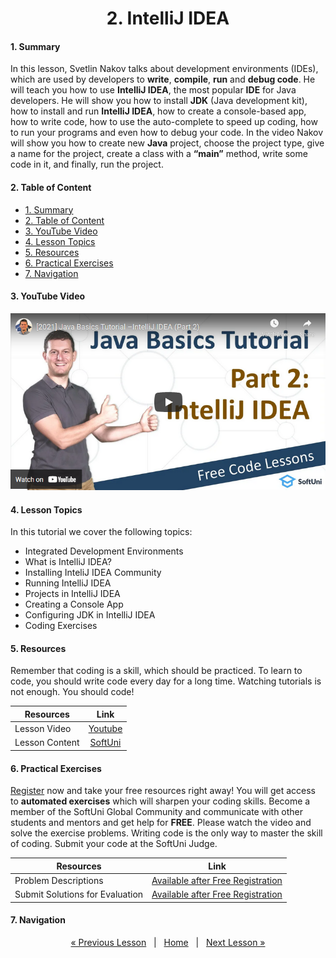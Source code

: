 <h1 align="center">2. IntelliJ IDEA</h1>

#### 1. Summary

In this lesson, Svetlin Nakov talks about development environments (IDEs), which are used by developers to **write**, **compile**, **run** and **debug code**. He will teach you how to use **IntelliJ IDEA**, the most popular **IDE** for Java developers. He will show you how to install **JDK** (Java development kit), how to install and run **IntelliJ IDEA**, how to create a console-based app, how to write code, how to use the auto-complete to speed up coding, how to run your programs and even how to debug your code. In the video Nakov will show you how to create new **Java** project, choose the project type, give a name for the project, create a class with a **“main”** method, write some code in it, and finally, run the project.

#### 2. Table of Content
* [1. Summary](#1-Summary)
* [2. Table of Content](#2-Table-of-Content)
* [3. YouTube Video](#3-YouTube-Video)
* [4. Lesson Topics](#4-Lesson-Topics)
* [5. Resources](#5-Resources)
* [6. Practical Exercises](#6-Practical-Exercises)
* [7. Navigation](#7-Navigation)

#### 3. YouTube Video
<p align="center">
<a href="https://youtu.be/3Hny8Mz2agQ">
    <img src="assets/embedded-videos/2.png" alt="YouTube Thumbnail">
 </a>
</p>

#### 4. Lesson Topics

In this tutorial we cover the following topics:
* Integrated Development Environments
* What is IntelliJ IDEA?
* Installing InteliJ IDEA Community
* Running IntelliJ IDEA
* Projects in IntelliJ IDEA
* Creating a Console App
* Configuring JDK in IntelliJ IDEA
* Coding Exercises

#### 5. Resources
<p>Remember that coding is a skill, which should be practiced. To learn to code, you should write code every day for a long time. Watching tutorials is not enough. You should code! </p>

| Resources | Link |
| -| :-: |
| Lesson Video | [Youtube](https://youtu.be/3Hny8Mz2agQ) |
| Lesson Content | [SoftUni ](https://softuni.org/code-lessons/java-basics-tutorial-part-2-intellij-idea) |

#### 6. Practical Exercises
<a href="https://softuni.org/checkout/join-community">Register</a> now and take your free resources right away! You will get access to **automated exercises** which will sharpen your coding skills. Become a member of the SoftUni Global Community and communicate with other students and mentors and get help for **FREE**.
Please watch the video and solve the exercise problems. Writing code is the only way to master the skill of coding. Submit your code at the SoftUni Judge.

| Resources | Link |
| - | :-: |
|  Problem Descriptions | [Available after Free Registration](https://softuni.org/code-lessons/java-basics-tutorial-part-2-intellij-idea) |
| Submit Solutions for Evaluation | [Available after Free Registration](https://softuni.org/code-lessons/java-basics-tutorial-part-2-intellij-idea) |

#### 7. Navigation

<p align="center">
    <a href="https://github.com/SoftUni/Free-Java-Certification-Course/blob/main/lessons/01-Getting-Started-with-Java.md">« Previous Lesson</a> &nbsp; | &nbsp; <a href="https://github.com/SoftUni/Free-Java-Certification-Course">Home</a> &nbsp; | &nbsp; <a href="https://github.com/SoftUni/Free-Java-Certification-Course/blob/main/lessons/03-Console-Based-Input-and-Output.md">Next Lesson »</a>
</p>
